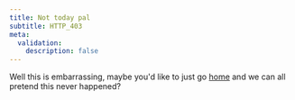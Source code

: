 ```yaml
---
title: Not today pal
subtitle: HTTP_403
meta:
  validation:
    description: false
---
```


Well this is embarrassing, maybe you'd like to just go [home](/) and we can all pretend
this never happened?
